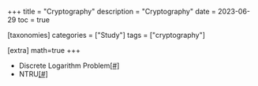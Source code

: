 +++
title = "Cryptography"
description = "Cryptography"
date = 2023-06-29
toc = true

[taxonomies]
categories = ["Study"]
tags = ["cryptography"]

[extra]
math=true
+++

- Discrete Logarithm Problem[[#]](@/post/DLP.md)
- NTRU[[#]](@/post/NTRU.md)
